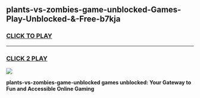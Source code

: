 
## plants-vs-zombies-game-unblocked-Games-Play-Unblocked-&-Free-b7kja
<h3>
<a href="https://premium76.site?title=plants-vs-zombies-game-unblocked&ref=24A">CLICK TO PLAY</a></h3>
<hr>

<h3>
<a href="https://premium76.site?title=plants-vs-zombies-game-unblocked&ref=24A">CLICK 2 PLAY</a>
  
</h3>

<a href="https://premium76.site?title=plants-vs-zombies-game-unblocked&ref=24A"><img src="https://clearcache.store/games.png"></a>


**plants-vs-zombies-game-unblocked games unblocked: Your Gateway to Fun and Accessible Online Gaming**
